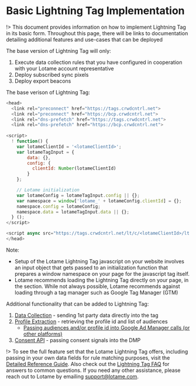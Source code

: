 # Basic Lightning Tag Implementation 

!> This document provides information on how to implement Lightning Tag in its basic form. Throughout this page, there will be links to documentation detailing additional features and use-cases that can be deployed

The base version of Lightning Tag will only:

1. Execute data collection rules that you have configured in cooperation with your Lotame account representative
1. Deploy subscribed sync pixels
1. Deploy export beacons 

The base verison of Lightning Tag:

```javascript 
<head>
  <link rel="preconnect" href="https://tags.crwdcntrl.net">
  <link rel="preconnect" href="https://bcp.crwdcntrl.net">
  <link rel="dns-prefetch" href="https://tags.crwdcntrl.net">            
  <link rel="dns-prefetch" href="https://bcp.crwdcntrl.net">
  
<script>
  ! function() {
    var lotameClientId = '<lotameClientId>';
    var lotameTagInput = {
        data: {},
        config: {
          clientId: Number(lotameClientId)
        }
    };

    // Lotame initialization
    var lotameConfig = lotameTagInput.config || {};
    var namespace = window['lotame_' + lotameConfig.clientId] = {};
    namespace.config = lotameConfig;
    namespace.data = lotameTagInput.data || {};
  } ();
</script>

<script async src="https://tags.crwdcntrl.net/lt/c/<lotameClientId>/lt.min.js"></script>
</head>
```

Note:

* Setup of the Lotame Lightning Tag javascript on your website involves an input object that gets passed to an initialization function that prepares a window namespace on your page for the javascript tag itself. 
* Lotame recommends loading the Lightning Tag directly on your page, in the <head> section. While not always possible, Lotame recommends against loading through a tag manager such as Google Tag Manager (GTM)


Additional functionality that can be added to Lightning Tag:

1. [Data Collection](lightning-tag/data-collection.md) - sending 1st party data directly into the tag
1. [Profile Extraction](lightning-tag/detailed-reference?id=config-object.md) - retrieving the profile id and list of audiences 
    * [Passing audiences and/or profile id into Google Ad Manager calls (or other platforms)](lightning-tag/implementation-google-ad-manager.md) 
1. [Consent API](lightning-tag/user-consent.md) - passing consent signals into the DMP

!> To see the full feature set that the Lotame Lightning Tag offers, including passing in your own data fields for rule matching purposes, visit the [Detailed Reference Guide](lightning-tag/detailed-reference.md). Also check out the [Lightning Tag FAQ](lightning-tag/faq.md) for answers to common questions. If you need any other assistance, please reach out to Lotame by emailing support@lotame.com.

